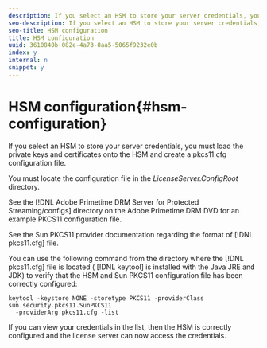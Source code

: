 ```yaml
---
description: If you select an HSM to store your server credentials, you must load the private keys and certificates onto the HSM and create a pkcs11.cfg configuration file.
seo-description: If you select an HSM to store your server credentials, you must load the private keys and certificates onto the HSM and create a pkcs11.cfg configuration file.
seo-title: HSM configuration
title: HSM configuration
uuid: 3610840b-082e-4a73-8aa5-5065f9232e0b
index: y
internal: n
snippet: y
---
```


# HSM configuration{#hsm-configuration}

If you select an HSM to store your server credentials, you must load the private keys and certificates onto the HSM and create a pkcs11.cfg configuration file.

You must locate the configuration file in the *LicenseServer.ConfigRoot* directory.

See the [!DNL Adobe Primetime DRM Server for Protected Streaming/configs] directory on the Adobe Primetime DRM DVD for an example PKCS11 configuration file.

See the Sun PKCS11 provider documentation regarding the format of [!DNL pkcs11.cfg] file.

You can use the following command from the directory where the [!DNL pkcs11.cfg] file is located ( [!DNL keytool] is installed with the Java JRE and JDK) to verify that the HSM and Sun PKCS11 configuration file has been correctly configured:

```
keytool -keystore NONE -storetype PKCS11 -providerClass sun.security.pkcs11.SunPKCS11 
  -providerArg pkcs11.cfg -list
```

If you can view your credentials in the list, then the HSM is correctly configured and the license server can now access the credentials. 
